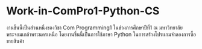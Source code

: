 # Work-in-ComPro1-Python-CS
งานชิ้นนี้เป็นส่วนหนึ่งของวิชา Com Programming1 ในช่วงการศึกษาปีที่1 ณ มหาวิทยาลัยพระจอมเกล้าพระนครเหนือ
โดยงานชิ้นนี้เป็นการใช้ภาษา Python ในการสร้างโปรเเกมจำลองการซื้อขายสินค้า
